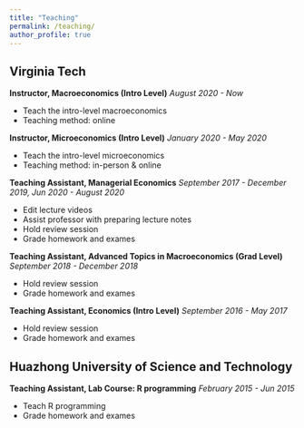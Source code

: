 ```yaml
---
title: "Teaching"
permalink: /teaching/
author_profile: true
---
```


## Virginia Tech
**Instructor, Macroeconomics (Intro Level)**
*August 2020 - Now*
* Teach the intro-level macroeconomics
* Teaching method: online

**Instructor, Microeconomics (Intro Level)**
*January 2020 - May 2020*
* Teach the intro-level microeconomics
* Teaching method: in-person & online

**Teaching Assistant, Managerial Economics**
*September 2017 - December 2019, Jun 2020 - August 2020*
* Edit lecture videos
* Assist professor with preparing lecture notes
* Hold review session
* Grade homework and exames

**Teaching Assistant, Advanced Topics in Macroeconomics (Grad Level)**
*September 2018 - December 2018*
* Hold review session
* Grade homework and exames

**Teaching Assistant, Economics (Intro Level)**
*September 2016 - May 2017*
* Hold review session
* Grade homework and exames

## Huazhong University of Science and Technology
**Teaching Assistant, Lab Course: R programming**
*February 2015 - Jun 2015*
* Teach R programming
* Grade homework and exames
